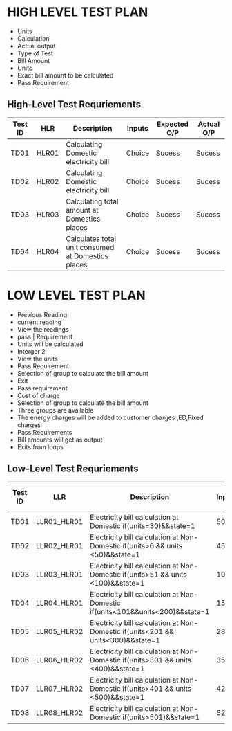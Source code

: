 # HIGH LEVEL TEST PLAN
* Units
* Calculation
* Actual output
* Type of Test
* Bill Amount
* Units
* Exact bill amount to be calculated
* Pass Requirement

## High-Level Test Requriements

|Test ID| HLR | Description| Inputs|Expected O/P | Actual O/P|
--- | --- | --- | --- | --- | --- |
|TD01|HLR01|Calculating Domestic electricity bill|Choice|Sucess|Sucess|
|TD02|HLR02|Calculating Domestic electricity bill|Choice|Sucess|Sucess|
|TD03|HLR03|Calculating total amount at Domestics places|Choice|Sucess|Sucess|
|TD04|HLR04|Calculates total unit consumed at Domestics places|Choice|Sucess|Sucess|

   

# LOW LEVEL TEST PLAN
* Previous Reading
* current reading
* View the readings
* pass | Requirement 
* Units will be calculated
* Interger 2
* View the units 
* Pass Requirement 
* Selection of group to calculate the bill amount 
* Exit 
* Pass requirement 
* Cost of charge
* Selection of group to calculate the bill amount
* Three groups are available
* The energy charges will be added to customer charges ,ED,Fixed charges 
* Pass Requirements 
* Bill amounts will get as output 
* Exits from loops

## Low-Level Test Requriements

|Test ID| LLR | Description| Inputs(Units)|Expected O/P (Amount)| Actual O/P (Amount)|
--- | --- | --- | --- | --- | --- |
|TD01|LLR01_HLR01|Electricity bill calculation at Domestic if(units=30)&&state=1|   50|  129.85| 129.85|
|TD02|LLR02_HLR01|Electricity bill calculation at Non-Domestic if(units>0 && units <50)&&state=1|  45|  253.6|  253.6|
|TD03|LLR03_HLR01|Electricity bill calculation at Non-Domestic if(units>51 && units <100)&&state=1| 100|  482.3| 482.3|
|TD04|LLR04_HLR01|Electricity bill calculation at Non-Domestic if(units<101&&units<200)&&state=1|   150|  985.8|  985.8|
|TD05|LLR05_HLR02|Electricity bill calculation at Non-Domestic if(units<201 && units<300)&&state=1|   280|   2234.48|   2234.48|
|TD06|LLR06_HLR02|Electricity bill calculation at Non-Domestic if(units>301 && units <400)&&state=1|   355|  3118.78| 3118.78|
|TD07|LLR07_HLR02|Electricity bill calculation at Non-Domestic if(units>401 && units <500)&&state=1|   425|   3956.45|  3956.45|
|TD08|LLR08_HLR02|Electricity bill calculation at Non-Domestic if(units>501)&&state=1|   520|   5611.64| 5611.64|
